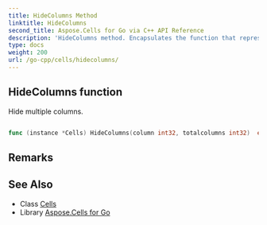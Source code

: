 ```yaml
---
title: HideColumns Method 
linktitle: HideColumns
second_title: Aspose.Cells for Go via C++ API Reference
description: 'HideColumns method. Encapsulates the function that represents hidecolumns in Go.'
type: docs
weight: 200
url: /go-cpp/cells/hidecolumns/
---
```


## HideColumns function

Hide multiple columns.

```go

func (instance *Cells) HideColumns(column int32, totalcolumns int32)  error

```

## Remarks


## See Also

* Class [Cells](../)
* Library [Aspose.Cells for Go](../../)
